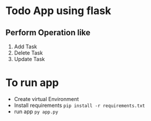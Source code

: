 # Todo App using flask
## Perform Operation like
1. Add Task
2. Delete Task
3. Update Task

# To run app
- Create virtual Environment
- Install requirements
`pip install -r requirements.txt`
- run app
`py app.py`
